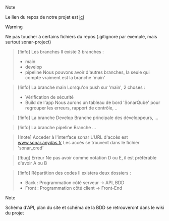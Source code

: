 > [!note] 
> Le lien du repos de notre projet est [ici](https://anydas.fr/ufr-blois/projet-application-web-server/groupe-5.git)

> [!warning] 
> Ne pas toucher à certains fichiers du repos (.gitignore par exemple, mais surtout sonar-project)

> [!info]  Les branches
> Il existe 3 branches :
> 	- main
> 	- develop
> 	- pipeline
>  Nous pouvons avoir d'autres branches, la seule qui compte vraiment est la branche 'main'

> [!info] La branche main
> Lorsqu'on push sur 'main', 2 choses : 
> 	- Vérification de sécurité
> 	- Build de l'app
> Nous aurons un tableau de bord 'SonarQube' pour regrouper les erreurs, rapport de contrôle, ..

> [!info] La branche Develop
> Branche principale des développeurs, ...

> [!info]  La branche pipeline
> Branche ...

> [!note] Acceder à l'interface sonar
> L'URL d'accès est www.sonar.anydas.fr
> Les accès se trouvent dans le fichier 'sonar_cred'

> [!bug] Erreur
> Ne pas avoir comme notation D ou E, il est préférable d'avoir A ou B

>[!info] Répartition des codes
>Il existera deux dossiers :
>- Back : Programmation côté serveur -> API, BDD
>- Front : Programmation côté client -> Front-End

>[!note] 
>Schéma d'API, plan du site et schéma de la BDD se retrouveront dans le wiki du projet

